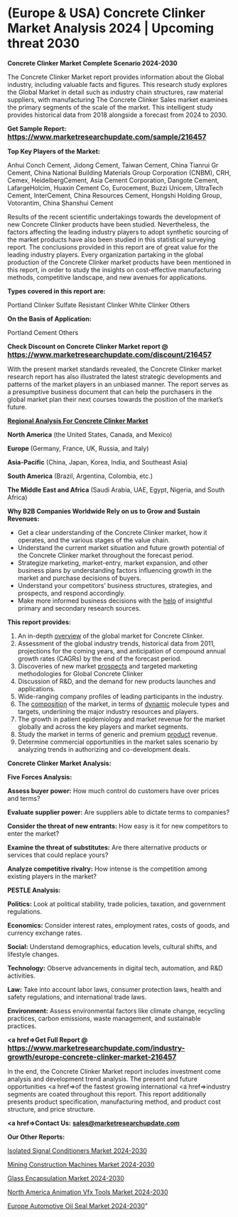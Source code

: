 # (Europe & USA) Concrete Clinker Market Analysis 2024 | Upcoming threat 2030

<strong>Concrete Clinker Market Complete Scenario 2024-2030</strong>

The Concrete Clinker Market report provides information about the Global industry, including valuable facts and figures. This research study explores the Global Market in detail such as industry chain structures, raw material suppliers, with manufacturing The Concrete Clinker Sales market examines the primary segments of the scale of the market. This intelligent study provides historical data from 2018 alongside a forecast from 2024 to 2030.

<strong>Get Sample Report: <a href=https://www.marketresearchupdate.com/sample/216457><font size=3 color=#0000ff>https://www.marketresearchupdate.com/sample/216457</font></a></strong>

<strong>Top Key Players of the Market:</strong>

Anhui Conch Cement, Jidong Cement, Taiwan Cement, China Tianrui Gr Cement, China National Building Materials Group Corporation (CNBM), CRH, Cemex, HeidelbergCement, Asia Cement Corporation, Dangote Cement, LafargeHolcim, Huaxin Cement Co, Eurocement, Buzzi Unicem, UltraTech Cement, InterCement, China Resources Cement, Hongshi Holding Group, Votorantim, China Shanshui Cement

Results of the recent scientific undertakings towards the development of new Concrete Clinker products have been studied. Nevertheless, the factors affecting the leading industry players to adopt synthetic sourcing of the market products have also been studied in this statistical surveying report. The conclusions provided in this report are of great value for the leading industry players. Every organization partaking in the global production of the Concrete Clinker market products have been mentioned in this report, in order to study the insights on cost-effective manufacturing methods, competitive landscape, and new avenues for applications.

<strong>Types covered in this report are: </strong>

Portland Clinker
Sulfate Resistant Clinker
White Clinker
Others

<strong>On the Basis of Application:</strong>

Portland Cement
Others

<strong>Check Discount on Concrete Clinker Market report @ <a href=https://www.marketresearchupdate.com/discount/216457><font size=3 color=#0000ff>https://www.marketresearchupdate.com/discount/216457</font></a></strong>

With the present market standards revealed, the Concrete Clinker market research report has also illustrated the latest strategic developments and patterns of the market players in an unbiased manner. The report serves as a presumptive business document that can help the purchasers in the global market plan their next courses towards the position of the market’s future.

<strong><u><b>Regional Analysis For Concrete Clinker Market</b></u></strong>

<strong><b>North America</b></strong> (the United States, Canada, and Mexico)

<strong><b>Europe </b></strong>(Germany, France, UK, Russia, and Italy)

<strong><b>Asia-Pacific</b></strong> (China, Japan, Korea, India, and Southeast Asia)

<strong><b>South America</b></strong> (Brazil, Argentina, Colombia, etc.)

<strong><b>The Middle East and Africa</b></strong> (Saudi Arabia, UAE, Egypt, Nigeria, and South Africa)

<strong>Why B2B Companies Worldwide Rely on us to Grow and Sustain Revenues:</strong>
<ul>
  <li>Get a clear understanding of the Concrete Clinker market, how it operates, and the various stages of the value chain.</li>
  <li>Understand the current market situation and future growth potential of the Concrete Clinker market throughout the forecast period.</li>
  <li>Strategize marketing, market-entry, market expansion, and other business plans by understanding factors influencing growth in the market and purchase decisions of buyers.</li>
  <li>Understand your competitors’ business structures, strategies, and prospects, and respond accordingly.</li>
  <li>Make more informed business decisions with the <a href=ASDF991299>help</a> of insightful primary and secondary research sources.</li>
</ul>
<strong>This report provides:</strong>
<ol>
  <li>An in-depth <a href=>overview</a> of the global market for Concrete Clinker.</li>
  <li>Assessment of the global industry trends, historical data from 2011, projections for the coming years, and anticipation of compound annual growth rates (CAGRs) by the end of the forecast period.</li>
  <li>Discoveries of new market <a href=>prospects</a> and targeted marketing methodologies for Global Concrete Clinker</li>
  <li>Discussion of R&amp;D, and the demand for new products launches and applications.</li>
  <li>Wide-ranging company profiles of leading participants in the industry.</li>
  <li>The <a href=ASDF881288>composition</a> of the market, in terms of <a href=>dynamic</a> molecule types and targets, underlining the major industry resources and players.</li>
  <li>The growth in patient epidemiology and market revenue for the market globally and across the key players and market segments.</li>
  <li>Study the market in terms of generic and premium <a href=>product</a> revenue.</li>
  <li>Determine commercial opportunities in the market sales scenario by analyzing trends in authorizing and co-development deals.</li>
</ol>

<strong>Concrete Clinker Market Analysis:</strong>

<strong>Five Forces Analysis:</strong>

<strong>Assess buyer power:</strong> How much control do customers have over prices and terms?

<strong>Evaluate supplier power:</strong> Are suppliers able to dictate terms to companies?

<strong>Consider the threat of new entrants:</strong> How easy is it for new competitors to enter the market?

<strong>Examine the threat of substitutes:</strong> Are there alternative products or services that could replace yours?

<strong>Analyze competitive rivalry:</strong> How intense is the competition among existing players in the market?

<strong>PESTLE Analysis:</strong>

<strong>Politics:</strong> Look at political stability, trade policies, taxation, and government regulations.

<strong>Economics:</strong> Consider interest rates, employment rates, costs of goods, and currency exchange rates.

<strong>Social:</strong> Understand demographics, education levels, cultural shifts, and lifestyle changes.

<strong>Technology:</strong> Observe advancements in digital tech, automation, and R&D activities.

<strong>Law:</strong> Take into account labor laws, consumer protection laws, health and safety regulations, and international trade laws.

<strong>Environment:</strong> Assess environmental factors like climate change, recycling practices, carbon emissions, waste management, and sustainable practices.

<strong><a href=>Get Full Report</a> @ <a href=https://www.marketresearchupdate.com/industry-growth/europe-concrete-clinker-market-216457><font size=3 color=#0000ff>https://www.marketresearchupdate.com/industry-growth/europe-concrete-clinker-market-216457</font></a></strong>

In the end, the Concrete Clinker Market report includes investment come analysis and development trend analysis. The present and future opportunities <a href=>of</a> the fastest growing international <a href=>industry</a> segments are coated throughout this report. This report additionally presents product specification, manufacturing method, and product cost structure, and price structure.

<strong><a href=><strong>Contact Us:</strong></a></strong>
<strong>sales@marketresearchupdate.com</strong>

<strong>Our Other Reports:</strong>

<a href=https://www.linkedin.com/pulse/isolated-signal-conditioners-market-2023-2029>Isolated Signal Conditioners Market 2024-2030</a>

<a href=https://www.linkedin.com/pulse/mining-construction-machines-market-size-trends>Mining Construction Machines Market 2024-2030</a>

<a href=https://www.linkedin.com/pulse/glass-encapsulation-market-analysis-segment-region-growth>Glass Encapsulation Market 2024-2030</a>

<a href=https://www.linkedin.com/pulse/north-america-animation-vfx-tools-market-8z6qf/>North America Animation Vfx Tools Market 2024-2030</a>

<a href=https://www.linkedin.com/pulse/europe-automotive-oil-seal-market-research-njb6f/>Europe Automotive Oil Seal Market 2024-2030</a>"
